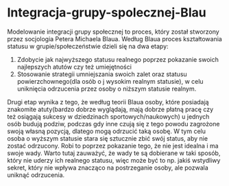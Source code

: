 # Integracja-grupy-spolecznej-Blau
Modelowanie integracji grupy społecznej to proces, który został stworzony przez socjologia Petera Michaela Blaua. Według Blaua proces kształtowania statusu w grupie/społeczeństwie dzieli się na dwa etapy:
1. Zdobycie jak najwyższego statusu realnego poprzez pokazanie swoich najlepszych atutów czy też umiejętności
2. Stosowanie strategii umniejszania swoich zalet oraz statusu powierzchownego(dla osób o j wysokim realnym statusie), w celu uniknięcia odrzucenia przez osoby o niższym statusie realnym.

Drugi etap wynika z tego, że według teorii Blaua osoby, które posiadają znakomite atuty(bardzo dobrze wyglądają, mają dobrze płatną pracę czy też osiągają sukcesy w dziedzinach sportowych/naukowych) u jednych osób budują podziw, podczas gdy inne czują się z tego powodu zagrożone swoją własną pozycją, dlatego mogą odrzucić taką osobę. W tym celu osoba o wyższym statusie stara się sztucznie zbić swój status, aby nie zostać odrzucony. Robi to poprzez pokazanie tego, że nie jest idealna i ma swoje wady. Warto tutaj zauważyć, że wady te są dobierane w taki sposób, który nie uderzy ich realnego statusu, więc może być to np. jakiś wstydliwy sekret, który nie wpływa znacząco na postrzeganie osoby, ale pozwala uniknąć odrzucenia.
